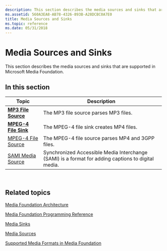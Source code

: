 ```yaml
---
description: This section describes the media sources and sinks that are supported in Microsoft Media Foundation.
ms.assetid: 560A3EA8-AB78-4326-893B-A28DCBC0A7E0
title: Media Sources and Sinks
ms.topic: reference
ms.date: 05/31/2018
---
```


# Media Sources and Sinks

This section describes the media sources and sinks that are supported in Microsoft Media Foundation.

## In this section



| Topic                                                   | Description                                                                                                   |
|---------------------------------------------------------|---------------------------------------------------------------------------------------------------------------|
| [**MP3 File Source**](mp3-file-source.md)<br/>   | The MP3 file source parses MP3 files.<br/>                                                              |
| [**MPEG-4 File Sink**](mpeg-4-file-sink.md)<br/> | The MPEG-4 file sink creates MP4 files.<br/>                                                            |
| [MPEG-4 File Source](mpeg-4-file-source.md)<br/> | The MPEG-4 file source parses MP4 and 3GPP files.<br/>                                                  |
| [SAMI Media Source](sami-media-source.md)<br/>   | Synchronized Accessible Media Interchange (SAMI) is a format for adding captions to digital media.<br/> |



 

## Related topics

<dl> <dt>

[Media Foundation Architecture](media-foundation-architecture.md)
</dt> <dt>

[Media Foundation Programming Reference](media-foundation-programming-reference.md)
</dt> <dt>

[Media Sinks](media-sinks.md)
</dt> <dt>

[Media Sources](media-sources.md)
</dt> <dt>

[Supported Media Formats in Media Foundation](supported-media-formats-in-media-foundation.md)
</dt> </dl>

 

 




